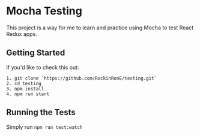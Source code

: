 # Mocha Testing

This project is a way for me to learn and practice using Mocha to test React Redux apps.

## Getting Started

If you'd like to check this out:

    1. git clone `https://github.com/RockinRonE/testing.git`
    2. cd testing
    3. npm install
    4. npm run start

## Running the Tests

Simply run `npm run test:watch` 